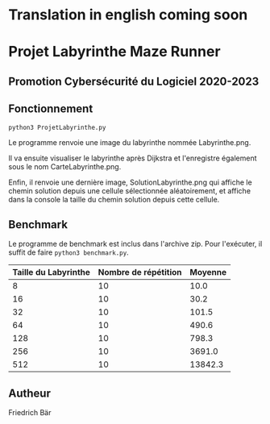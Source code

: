 # Translation in english coming soon

# Projet Labyrinthe Maze Runner

## Promotion Cybersécurité du Logiciel 2020-2023

## Fonctionnement

`python3 ProjetLabyrinthe.py`

Le programme renvoie une image du labyrinthe nommée Labyrinthe.png.

Il va ensuite visualiser le labyrinthe après Dijkstra et l'enregistre également sous le nom CarteLabyrinthe.png.

Enfin, il renvoie une dernière image, SolutionLabyrinthe.png qui affiche le chemin solution depuis une cellule sélectionnée aléatoirement, et affiche dans la console la taille du chemin solution depuis cette cellule.

## Benchmark

Le programme de benchmark est inclus dans l'archive zip. Pour l'exécuter, il suffit de faire `python3 benchmark.py`.

|Taille du Labyrinthe|Nombre de répétition|Moyenne|
|--------------------|--------------------|-------|
|         8          |          10        |  10.0 |
|        16          |          10        |  30.2 |
|        32          |          10        |  101.5|
|        64          |          10        |  490.6|
|        128         |          10        |  798.3|
|        256         |          10        | 3691.0|
|        512         |          10        |13842.3|

## Autheur

Friedrich Bär